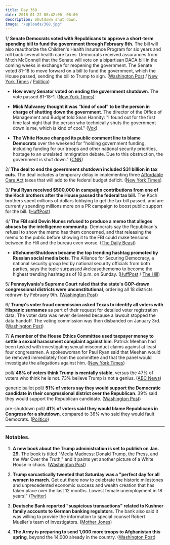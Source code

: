 ```yaml
---
title: Day 368
date: 2018-01-22 08:42:00 -08:00
description: Shutdown shut down.
image: "/uploads/368.jpg"
---
```


1/ **Senate Democrats voted with Republicans to approve a short-term spending bill to fund the government through February 8th.** The bill will also reauthorize the Children's Health Insurance Program for six years and roll back several health care taxes. Democrats received assurances from Mitch McConnell that the Senate will vote on a bipartisan DACA bill in the coming weeks in exchange for reopening the government. The Senate voted 81-18 to move forward on a bill to fund the government, which the House passed, sending the bill to Trump to sign. ([Washington Post](https://www.washingtonpost.com/powerpost/trump-slams-democrats-as-third-day-of-government-shutdown-begins/2018/01/22/3a3eecf0-ff25-11e7-9d31-d72cf78dbeee_story.html) / [New York Times](https://www.nytimes.com/2018/01/22/us/politics/government-shutdown.html) / [Politico](https://www.politico.com/story/2018/01/22/government-shutdown-2018-senate-vote-354966))

* **How every Senator voted on ending the government shutdown**. The vote passed 81-18-1. ([New York Times](https://www.nytimes.com/interactive/2018/01/22/us/politics/live-senate-vote-government-shutdown2.html))

* **Mick Mulvaney thought it was "kind of cool" to be the person in charge of shutting down the government**. The director of the Office of Management and Budget told Sean Hannity: "I found out for the first time last night that the person who technically shuts the government down is me, which is kind of cool." ([Vox](https://www.vox.com/policy-and-politics/2018/1/20/16913284/mulvaney-shutdown-cool))

* **The White House changed its public comment line to blame Democrats** over the weekend for "holding government funding, including funding for our troops and other national security priorities, hostage to an unrelated immigration debate. Due to this obstruction, the government is shut down." ([CNN](https://www.cnn.com/2018/01/21/politics/white-house-comment-line-blames-dems-trnd/index.html))

2/ **The deal to end the government shutdown included $31 billion in tax cuts**. The deal includes a temporary delay in implementing three <a href="{{ site.baseurl }}/trump-health-care/">Affordable Care Act</a> taxes that will add to the federal budget deficit. ([New York Times](https://www.nytimes.com/2018/01/22/us/politics/shutdown-spending-tax-cuts-obamacare.html))

3/ **Paul Ryan received $500,000 in campaign contributions from one of the Koch brothers after the House passed the federal tax bill.** The Koch brothers spent millions of dollars lobbying to get the tax bill passed, and are currently spending millions more on a PR campaign to boost public support for the bill. ([HuffPost](https://www.huffingtonpost.com/entry/koch-paysout-to-ryan-after-taxlaw_us_5a63ce41e4b0dc592a09697c))

4/ **The FBI said Devin Nunes refused to produce a memo that alleges abuses by the intelligence community.** Democrats say the Republican's refusal to show the memo has them concerned, and that releasing the memo to the public before showing it to the FBI could make tensions between the Hill and the bureau even worse. ([The Daily Beast](https://www.thedailybeast.com/the-fbi-hasnt-even-seen-devin-nunes-releasethememo-memo))

* **#SchumerShutdown became the top trending hashtag promoted by Russian social media bots**. The Alliance for Securing Democracy, a national security group led by national security officials from both parties, says the topic surpassed #releasethememo to become the highest trending hashtag as of 10 p.m. on Sunday. ([HuffPost](https://www.huffingtonpost.com/entry/government-shutdown-russia-twitter-trump_us_5a654795e4b0dc592a0a06c8) / [The Hill](http://thehill.com/policy/technology/370044-advocacy-group-schumershutdown-becomes-top-hashtag-used-by-russia-bots))

5/ **Pennsylvania's Supreme Court ruled that the state's GOP-drawn congressional districts were unconstitutional**, ordering all 18 districts redrawn by February 9th. ([Washington Post](https://www.washingtonpost.com/news/the-fix/wp/2018/01/22/pennsylvanias-supreme-court-just-gave-democrats-a-big-win-on-redistricting/))

6/ **Trump's voter fraud commission asked Texas to identify all voters with Hispanic surnames** as part of their request for detailed voter registration data. The voter data was never delivered because a lawsuit stopped the data handoff. The voting commission was then disbanded on January 3rd. ([Washington Post](https://www.washingtonpost.com/local/public-safety/trump-election-fraud-commission-bought-texas-election-data-flagging-hispanic-voters/2018/01/22/2791934a-fd55-11e7-ad8c-ecbb62019393_story.html))

7/ **A member of the House Ethics Committee used taxpayer money to settle a sexual harassment complaint against him**. Patrick Meehan had been tasked with investigating sexual misconduct claims against at least four congressmen. A spokeswoman for Paul Ryan said that Meehan would be removed immediately from the committee and that the panel would investigate the allegations against him. ([New York Times](https://www.nytimes.com/2018/01/20/us/politics/patrick-meehan-sexual-harassment.html))

poll/ **48% of voters think Trump is mentally stable**, versus the 47% of voters who think he is not. 73% believe Trump is not a genius. ([ABC News](http://abcnews.go.com/Politics/amid-record-low-year-approval-half-question-trumps/story?id=52473639))

generic ballot poll/ **51% of voters say they would support the Democratic candidate in their congressional district over the Republican**. 39% said they would support the Republican candidate. ([Washington Post](https://www.washingtonpost.com/politics/women-and-independents-drive-advantage-for-democrats-ahead-of-midterms-elections-post-abc-poll-finds/2018/01/21/6d7081a6-fef8-11e7-8acf-ad2991367d9d_story.html))

pre-shutdown poll/ **41% of voters said they would blame Republicans in Congress for a shutdown**, compared to 36% who said they would fault Democrats. ([Politico](https://www.politico.com/story/2018/01/21/government-shutdown-2018-polls-blame-353728))

---

### Notables.

1. **A new book about the Trump administration is set to publish on Jan. 29.** The book is titled "Media Madness: Donald Trump, the Press, and the War Over the Truth," and it paints yet another picture of a White House in chaos. ([Washington Post](https://www.washingtonpost.com/politics/defiance-disorder-another-new-book-portrays-chaos-in-trumps-white-house/2018/01/21/9362d160-febd-11e7-93f5-53a3a47824e8_story.html?utm_term=.f106a44e76fa))

2. **Trump sarcastically tweeted that Saturday was a "perfect day for all women to march**. Get out there now to celebrate the historic milestones and unprecedented economic success and wealth creation that has taken place over the last 12 months. Lowest female unemployment in 18 years!" ([Twitter](http://abcnews.go.com/Politics/thousands-streets-womens-march-anniversary-trumps-1st-year/story?id=52483721))

3. **Deutsche Bank reported "suspicious transactions" related to Kushner family accounts to German banking regulators**. The bank also said it was willing to provide the information to special counsel Robert Mueller's team of investigators. ([Mother Jones](http://www.motherjones.com/politics/2018/01/deutsche-bank-reports-suspicious-activity-related-to-jared-kushners-accounts-1/))

4. **The Army is preparing to send 1,000 more troops to Afghanistan this spring**, beyond the 14,000 already in the country. ([Washington Post](https://www.washingtonpost.com/world/national-security/up-to-1000-more-us-troops-could-be-headed-to-afghanistan-this-spring/2018/01/21/153930b6-fd1b-11e7-a46b-a3614530bd87_story.html))